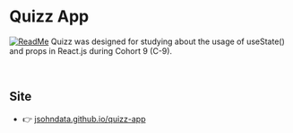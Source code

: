 # Quizz App
[![ReadMe](https://raw.githubusercontent.com/jsohndata/quiz-app/Feature/add-design/public/images/readme-2.webp)](https://jsohndata.github.io/quizz-app/)
Quizz was designed for studying about the usage of useState() and props in React.js during Cohort 9 (C-9).

<br>

## Site
* 👉 [jsohndata.github.io/quizz-app](https://jsohndata.github.io/quizz-app)
